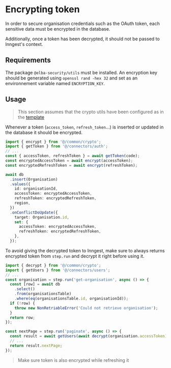 # Encrypting token

In order to secure organisation credentials such as the OAuth token, each sensitive data must be encrypted in the database.

Additionally, once a token has been decrypted, it should not be passed to Inngest's context.

## Requirements

The package `@elba-security/utils` must be installed. An encryption key should be generated using `openssl rand -hex 32` and set as an environnement variable named `ENCRYPTION_KEY`.

## Usage

> This section assumes that the crypto utils have been configured as in the [template](https://github.com/elba-security/elba-security/blob/staging/template/src/common/crypto.ts)

Whenever a token (`access_token`, `refresh_token`...) is inserted or updated in the database it should be encrypted.

```ts
import { encrypt } from '@/common/crypto';
import { getToken } from '@/connectors/auth';
// ...
const { accessToken, refreshToken } = await getToken(code);
const encryptedAccessToken = await encrypt(accessToken);
const encryptedRefreshToken = await encrypt(refreshToken);

await db
  .insert(Organisation)
  .values({
    id: organisationId,
    accessToken: encryptedAccessToken,
    refreshToken: encryptedRefreshToken,
    region,
  })
  .onConflictDoUpdate({
    target: Organisation.id,
    set: {
      accessToken: encryptedAccessToken,
      refreshToken: encryptedRefreshToken,
    },
  });
```

To avoid giving the decrypted token to Inngest, make sure to always returns encrypted token from `step.run` and decrypt it right before using it.

```ts
import { decrypt } from '@/common/crypto';
import { getUsers } from '@/connectors/users';
// ...
const organisation = step.run('get-organisation', async () => {
  const [row] = await db
    .select()
    .from(organisationsTable)
    .where(eq(organisationsTable.id, organisationId));
  if (!row) {
    throw new NonRetriableError('Could not retrieve organisation');
  }
  return row;
});

const nextPage = step.run('paginate', async () => {
  const result = await getUsers(await decrypt(organisation.accessToken), page);
  // ...
  return result.nextPage;
});
```

> Make sure token is also encrypted while refreshing it
